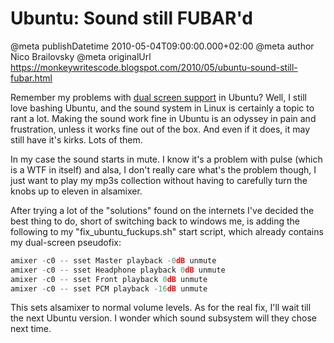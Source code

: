 # Ubuntu: Sound still FUBAR'd

@meta publishDatetime 2010-05-04T09:00:00.000+02:00
@meta author Nico Brailovsky
@meta originalUrl https://monkeywritescode.blogspot.com/2010/05/ubuntu-sound-still-fubar.html

Remember my problems with [dual screen support](/blog_md/2010/0427_UbuntuDualscreenstillFUBARd.md) in Ubuntu? Well, I still love bashing Ubuntu, and the sound system in Linux is certainly a topic to rant a lot. Making the sound work fine in Ubuntu is an odyssey in pain and frustration, unless it works fine out of the box. And even if it does, it may still have it's kirks. Lots of them.

In my case the sound starts in mute. I know it's a problem with pulse (which is a WTF in itself) and alsa, I don't really care what's the problem though, I just want to play my mp3s collection without having to carefully turn the knobs up to eleven in alsamixer.

After trying a lot of the "solutions" found on the internets I've decided the best thing to do, short of switching back to windows me, is adding the following to my "fix\_ubuntu\_fuckups.sh" start script, which already contains my dual-screen pseudofix:

```c++
amixer -c0 -- sset Master playback -0dB unmute
amixer -c0 -- sset Headphone playback 0dB unmute
amixer -c0 -- sset Front playback 0dB unmute
amixer -c0 -- sset PCM playback -16dB unmute
```

This sets alsamixer to normal volume levels. As for the real fix, I'll wait till the next Ubuntu version. I wonder which sound subsystem will they chose next time.


